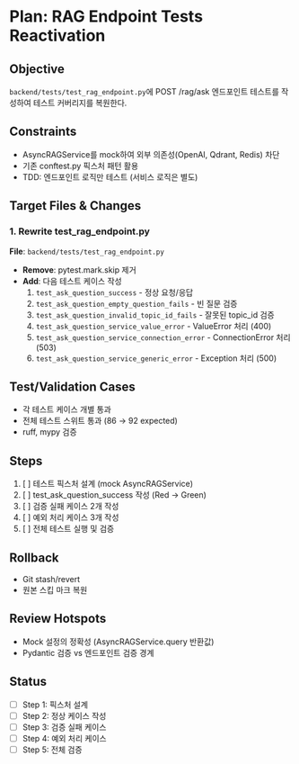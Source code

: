 # Plan: RAG Endpoint Tests Reactivation

## Objective
`backend/tests/test_rag_endpoint.py`에 POST /rag/ask 엔드포인트 테스트를 작성하여 테스트 커버리지를 복원한다.

## Constraints
- AsyncRAGService를 mock하여 외부 의존성(OpenAI, Qdrant, Redis) 차단
- 기존 conftest.py 픽스처 패턴 활용
- TDD: 엔드포인트 로직만 테스트 (서비스 로직은 별도)

## Target Files & Changes

### 1. Rewrite test_rag_endpoint.py
**File**: `backend/tests/test_rag_endpoint.py`
- **Remove**: pytest.mark.skip 제거
- **Add**: 다음 테스트 케이스 작성
  1. `test_ask_question_success` - 정상 요청/응답
  2. `test_ask_question_empty_question_fails` - 빈 질문 검증
  3. `test_ask_question_invalid_topic_id_fails` - 잘못된 topic_id 검증
  4. `test_ask_question_service_value_error` - ValueError 처리 (400)
  5. `test_ask_question_service_connection_error` - ConnectionError 처리 (503)
  6. `test_ask_question_service_generic_error` - Exception 처리 (500)

## Test/Validation Cases
- 각 테스트 케이스 개별 통과
- 전체 테스트 스위트 통과 (86 → 92 expected)
- ruff, mypy 검증

## Steps
1. [ ] 테스트 픽스처 설계 (mock AsyncRAGService)
2. [ ] test_ask_question_success 작성 (Red → Green)
3. [ ] 검증 실패 케이스 2개 작성
4. [ ] 예외 처리 케이스 3개 작성
5. [ ] 전체 테스트 실행 및 검증

## Rollback
- Git stash/revert
- 원본 스킵 마크 복원

## Review Hotspots
- Mock 설정의 정확성 (AsyncRAGService.query 반환값)
- Pydantic 검증 vs 엔드포인트 검증 경계

## Status
- [ ] Step 1: 픽스처 설계
- [ ] Step 2: 정상 케이스 작성
- [ ] Step 3: 검증 실패 케이스
- [ ] Step 4: 예외 처리 케이스
- [ ] Step 5: 전체 검증

